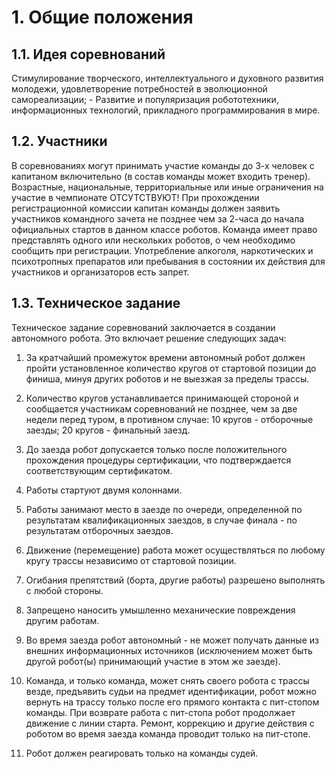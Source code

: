 # 1. Общие положения

## 1.1.	Идея соревнований

Стимулирование творческого, интеллектуального и духовного развития молодежи, удовлетворение потребностей в эволюционной самореализации; - Развитие и популяризация робототехники, информационных технологий, прикладного программирования в мире.


## 1.2. Участники

В соревнованиях могут принимать участие команды до 3-х человек с капитаном включительно (в
состав команды может входить тренер). Возрастные, национальные, территориальные или иные ограничения на участие в чемпионате ОТСУТСТВУЮТ!
При прохождении регистрационной комиссии капитан команды должен заявить участников командного зачета не позднее чем за 2-часа до начала официальных стартов в данном классе роботов.
Команда имеет право представлять одного или нескольких роботов, о чем необходимо сообщить при регистрации.
Употребление алкоголя, наркотических и психотропных препаратов или пребывания в состоянии их действия для участников и организаторов есть запрет.

## 1.3.	Техническое задание

Техническое задание соревнований заключается в создании автономного робота. Это включает решение следующих задач:

1. За кратчайший промежуток времени автономный робот должен пройти установленное количество кругов от стартовой позиции до финиша, минуя других роботов и не выезжая за пределы трассы.

2. Количество кругов устанавливается принимающей стороной и сообщается участникам соревнований не позднее, чем за две недели перед туром, в противном случае:
	10 кругов - отборочные заезды;
	20 кругов - финальный заезд.

3. До заезда робот допускается только после положительного прохождения процедуры сертификации, что подтверждается соответствующим сертификатом.

4. Работы стартуют двумя колоннами.

5. Работы занимают место в заезде по очереди, определенной по результатам квалификационных заездов, в случае финала - по результатам отборочных заездов.

7. Движение (перемещение) работа может осуществляться по любому кругу трассы независимо от стартовой позиции.

8. Огибания препятствий (борта, другие работы) разрешено выполнять с любой стороны.

9. Запрещено наносить умышленно механические повреждения другим работам.

10. Во время заезда робот автономный - не может получать данные из внешних информационных источников (исключением может быть другой робот(ы) принимающий участие в этом же заезде).

11. Команда, и только команда, может снять своего робота с трассы везде, предъявить судьи на предмет идентификации, робот можно вернуть на трассу только после его прямого контакта с пит-стопом команды. При возврате работа с пит-стопа робот продолжает движение с линии старта. Ремонт, коррекцию и другие действия с роботом во время заезда команда проводит только на пит-стопе.

12. Робот должен реагировать только на команды судей.